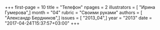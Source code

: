 +++
first-page = 10
title = "Телефон"
npages = 2
illustrators = [ "Ирина Гумерова",]
month = "04"
rubric = "Своими руками"
authors = [ "Александр Бердников",]
issues = [ "2013_04",]
year = "2013"
date = "2017-04-24T15:37:57+03:00"
+++
